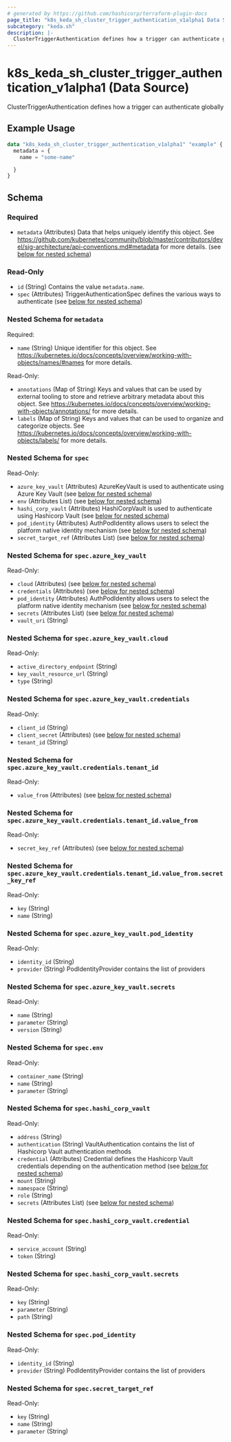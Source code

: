 ```yaml
---
# generated by https://github.com/hashicorp/terraform-plugin-docs
page_title: "k8s_keda_sh_cluster_trigger_authentication_v1alpha1 Data Source - terraform-provider-k8s"
subcategory: "keda.sh"
description: |-
  ClusterTriggerAuthentication defines how a trigger can authenticate globally
---
```


# k8s_keda_sh_cluster_trigger_authentication_v1alpha1 (Data Source)

ClusterTriggerAuthentication defines how a trigger can authenticate globally

## Example Usage

```terraform
data "k8s_keda_sh_cluster_trigger_authentication_v1alpha1" "example" {
  metadata = {
    name = "some-name"

  }
}
```

<!-- schema generated by tfplugindocs -->
## Schema

### Required

- `metadata` (Attributes) Data that helps uniquely identify this object. See https://github.com/kubernetes/community/blob/master/contributors/devel/sig-architecture/api-conventions.md#metadata for more details. (see [below for nested schema](#nestedatt--metadata))

### Read-Only

- `id` (String) Contains the value `metadata.name`.
- `spec` (Attributes) TriggerAuthenticationSpec defines the various ways to authenticate (see [below for nested schema](#nestedatt--spec))

<a id="nestedatt--metadata"></a>
### Nested Schema for `metadata`

Required:

- `name` (String) Unique identifier for this object. See https://kubernetes.io/docs/concepts/overview/working-with-objects/names/#names for more details.

Read-Only:

- `annotations` (Map of String) Keys and values that can be used by external tooling to store and retrieve arbitrary metadata about this object. See https://kubernetes.io/docs/concepts/overview/working-with-objects/annotations/ for more details.
- `labels` (Map of String) Keys and values that can be used to organize and categorize objects. See https://kubernetes.io/docs/concepts/overview/working-with-objects/labels/ for more details.


<a id="nestedatt--spec"></a>
### Nested Schema for `spec`

Read-Only:

- `azure_key_vault` (Attributes) AzureKeyVault is used to authenticate using Azure Key Vault (see [below for nested schema](#nestedatt--spec--azure_key_vault))
- `env` (Attributes List) (see [below for nested schema](#nestedatt--spec--env))
- `hashi_corp_vault` (Attributes) HashiCorpVault is used to authenticate using Hashicorp Vault (see [below for nested schema](#nestedatt--spec--hashi_corp_vault))
- `pod_identity` (Attributes) AuthPodIdentity allows users to select the platform native identity mechanism (see [below for nested schema](#nestedatt--spec--pod_identity))
- `secret_target_ref` (Attributes List) (see [below for nested schema](#nestedatt--spec--secret_target_ref))

<a id="nestedatt--spec--azure_key_vault"></a>
### Nested Schema for `spec.azure_key_vault`

Read-Only:

- `cloud` (Attributes) (see [below for nested schema](#nestedatt--spec--azure_key_vault--cloud))
- `credentials` (Attributes) (see [below for nested schema](#nestedatt--spec--azure_key_vault--credentials))
- `pod_identity` (Attributes) AuthPodIdentity allows users to select the platform native identity mechanism (see [below for nested schema](#nestedatt--spec--azure_key_vault--pod_identity))
- `secrets` (Attributes List) (see [below for nested schema](#nestedatt--spec--azure_key_vault--secrets))
- `vault_uri` (String)

<a id="nestedatt--spec--azure_key_vault--cloud"></a>
### Nested Schema for `spec.azure_key_vault.cloud`

Read-Only:

- `active_directory_endpoint` (String)
- `key_vault_resource_url` (String)
- `type` (String)


<a id="nestedatt--spec--azure_key_vault--credentials"></a>
### Nested Schema for `spec.azure_key_vault.credentials`

Read-Only:

- `client_id` (String)
- `client_secret` (Attributes) (see [below for nested schema](#nestedatt--spec--azure_key_vault--credentials--client_secret))
- `tenant_id` (String)

<a id="nestedatt--spec--azure_key_vault--credentials--client_secret"></a>
### Nested Schema for `spec.azure_key_vault.credentials.tenant_id`

Read-Only:

- `value_from` (Attributes) (see [below for nested schema](#nestedatt--spec--azure_key_vault--credentials--tenant_id--value_from))

<a id="nestedatt--spec--azure_key_vault--credentials--tenant_id--value_from"></a>
### Nested Schema for `spec.azure_key_vault.credentials.tenant_id.value_from`

Read-Only:

- `secret_key_ref` (Attributes) (see [below for nested schema](#nestedatt--spec--azure_key_vault--credentials--tenant_id--value_from--secret_key_ref))

<a id="nestedatt--spec--azure_key_vault--credentials--tenant_id--value_from--secret_key_ref"></a>
### Nested Schema for `spec.azure_key_vault.credentials.tenant_id.value_from.secret_key_ref`

Read-Only:

- `key` (String)
- `name` (String)





<a id="nestedatt--spec--azure_key_vault--pod_identity"></a>
### Nested Schema for `spec.azure_key_vault.pod_identity`

Read-Only:

- `identity_id` (String)
- `provider` (String) PodIdentityProvider contains the list of providers


<a id="nestedatt--spec--azure_key_vault--secrets"></a>
### Nested Schema for `spec.azure_key_vault.secrets`

Read-Only:

- `name` (String)
- `parameter` (String)
- `version` (String)



<a id="nestedatt--spec--env"></a>
### Nested Schema for `spec.env`

Read-Only:

- `container_name` (String)
- `name` (String)
- `parameter` (String)


<a id="nestedatt--spec--hashi_corp_vault"></a>
### Nested Schema for `spec.hashi_corp_vault`

Read-Only:

- `address` (String)
- `authentication` (String) VaultAuthentication contains the list of Hashicorp Vault authentication methods
- `credential` (Attributes) Credential defines the Hashicorp Vault credentials depending on the authentication method (see [below for nested schema](#nestedatt--spec--hashi_corp_vault--credential))
- `mount` (String)
- `namespace` (String)
- `role` (String)
- `secrets` (Attributes List) (see [below for nested schema](#nestedatt--spec--hashi_corp_vault--secrets))

<a id="nestedatt--spec--hashi_corp_vault--credential"></a>
### Nested Schema for `spec.hashi_corp_vault.credential`

Read-Only:

- `service_account` (String)
- `token` (String)


<a id="nestedatt--spec--hashi_corp_vault--secrets"></a>
### Nested Schema for `spec.hashi_corp_vault.secrets`

Read-Only:

- `key` (String)
- `parameter` (String)
- `path` (String)



<a id="nestedatt--spec--pod_identity"></a>
### Nested Schema for `spec.pod_identity`

Read-Only:

- `identity_id` (String)
- `provider` (String) PodIdentityProvider contains the list of providers


<a id="nestedatt--spec--secret_target_ref"></a>
### Nested Schema for `spec.secret_target_ref`

Read-Only:

- `key` (String)
- `name` (String)
- `parameter` (String)
